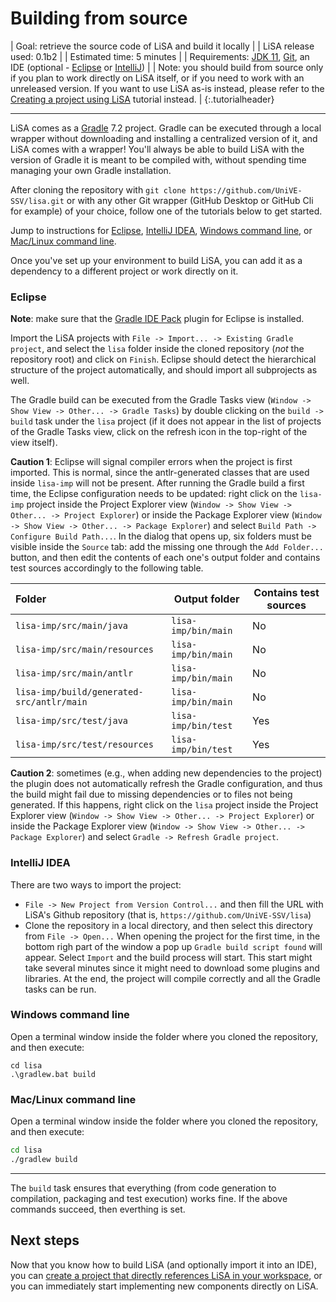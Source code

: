 # Building from source 

| <name>Goal:</name> retrieve the source code of LiSA and build it locally |
| <name>LiSA release used:</name> 0.1b2 |
| <name>Estimated time:</name> 5 minutes |
| <name>Requirements:</name> [JDK 11](https://www.oracle.com/it/java/technologies/javase/jdk11-archive-downloads.html), [Git](https://git-scm.com/downloads), an IDE (optional - [Eclipse](https://www.eclipse.org/downloads/) or [IntelliJ](https://www.jetbrains.com/idea/download/)) |
| <name>Note:</name> you should build from source only if you plan to work directly on LiSA itself, or if you need to work with an unreleased version. If you want to use LiSA as-is instead, please refer to the [Creating a project using LiSA](maven-dependency.md) tutorial instead. |
{:.tutorialheader}

----

LiSA comes as a [Gradle](https://gradle.org/) 7.2 project. Gradle can be executed through a local wrapper without downloading and installing a centralized version of it, and LiSA comes with a wrapper! You'll always be able to build LiSA with the version of Gradle it is meant to be compiled with, without spending time managing your own Gradle installation.

After cloning the repository with `git clone https://github.com/UniVE-SSV/lisa.git` or with any other Git wrapper (GitHub Desktop or GitHub Cli for example) of your choice, follow one of the tutorials below to get started. 

Jump to instructions for [Eclipse](#eclipse), [IntelliJ IDEA](#intellij-idea), [Windows command line](#windows-command-line), or [Mac/Linux command line](#maclinux-command-line).

Once you've set up your environment to build LiSA, you can add it as a dependency to a different project or work directly on it.

### Eclipse

**Note**: make sure that the [Gradle IDE Pack](https://marketplace.eclipse.org/content/gradle-ide-pack) plugin for Eclipse is installed.

Import the LiSA projects with `File -> Import... -> Existing Gradle project`, and select the `lisa` folder inside the cloned repository (*not* the repository root) and click on `Finish`. Eclipse should detect the hierarchical structure of the project automatically, and should import all subprojects as well.

The Gradle build can be executed from the Gradle Tasks view (`Window -> Show View -> Other... -> Gradle Tasks`) by double clicking on the `build -> build` task under the `lisa` project (if it does not appear in the list of projects of the Gradle Tasks view, click on the refresh icon in the top-right of the view itself).

**Caution 1**: Eclipse will signal compiler errors when the project is first imported. This is normal, since the antlr-generated classes that are used inside `lisa-imp` will not be present. After running the Gradle build a first time, the Eclipse configuration needs to be updated: right click on the `lisa-imp` project inside the Project Explorer view (`Window -> Show View -> Other... -> Project Explorer`) or inside the Package Explorer view (`Window -> Show View -> Other... -> Package Explorer`) and select `Build Path -> Configure Build Path...`. In the dialog that opens up, six folders must be visible inside the `Source` tab: add the missing one through the `Add Folder...` button, and then edit the contents of each one's output folder and contains test sources accordingly to the following table.

| Folder | Output folder | Contains test sources |
| :-- | - | - |
| `lisa-imp/src/main/java` | `lisa-imp/bin/main` | No |
| `lisa-imp/src/main/resources` | `lisa-imp/bin/main` | No |
| `lisa-imp/src/main/antlr` | `lisa-imp/bin/main` | No |
| `lisa-imp/build/generated-src/antlr/main` | `lisa-imp/bin/main` | No |
| `lisa-imp/src/test/java` | `lisa-imp/bin/test` | Yes |
| `lisa-imp/src/test/resources` | `lisa-imp/bin/test` | Yes |

**Caution 2**: sometimes (e.g., when adding new dependencies to the project) the plugin does not automatically refresh the Gradle configuration, and thus the build might fail due to missing dependencies or to files not being generated. If this happens, right click on the `lisa` project inside the Project Explorer view (`Window -> Show View -> Other... -> Project Explorer`) or inside the Package Explorer view (`Window -> Show View -> Other... -> Package Explorer`) and select `Gradle -> Refresh Gradle project`.

### IntelliJ IDEA

There are two ways to import the project:
* `File -> New Project from Version Control...` and then fill the URL with LiSA's Github repository (that is, `https://github.com/UniVE-SSV/lisa`)
* Clone the repository in a local directory, and then select this directory from `File -> Open...`
When opening the project for the first time, in the bottom righ part of the window a pop up `Gradle build script found` will appear. Select `Import` and the build process will start. This start might take several minutes since it might need to download some plugins and libraries. At the end, the project will compile correctly and all the Gradle tasks can be run.

### Windows command line

Open a terminal window inside the folder where you cloned the repository, and then execute:
```batch
cd lisa
.\gradlew.bat build
```

### Mac/Linux command line

Open a terminal window inside the folder where you cloned the repository, and then execute:
```bash
cd lisa
./gradlew build
```

----

The `build` task ensures that everything (from code generation to compilation, packaging and test execution) works fine. If the above commands succeed, then everthing is set.

## Next steps

Now that you know how to build LiSA (and optionally import it into an IDE), you can [create a project that directly references LiSA in your workspace](project-dependency.md), or you can immediately start implementing new components directly on LiSA.


